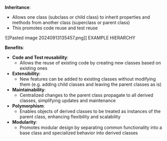 
**Inheritance**:
- Allows one class (subclass or child class) to inherit properties and methods from another class (superclass or parent class)
- This promotes code reuse and test reuse

![[Pasted image 20240913135457.png]] EXAMPLE HIERARCHY

**Benefits**:
- **Code and Test reusability**:
	- Allows the reuse of existing code by creating new classes based on existing ones
- **Extensibility:**
	- New features can be added to existing classes without modifying them (e.g. adding child classes and leaving the parent classes as is)
- **Maintainability**:
	- Centralized changes to the parent class propagate to all derived classes, simplifying updates and maintenance
- **Polymorphism**:
	- Enables objects of derived classes to be treated as instances of the parent class, enhancing flexibility and scalability
- **Modularity**:
	- Promotes modular design by separating common functionality into a base class and specialized behavior into derived classes